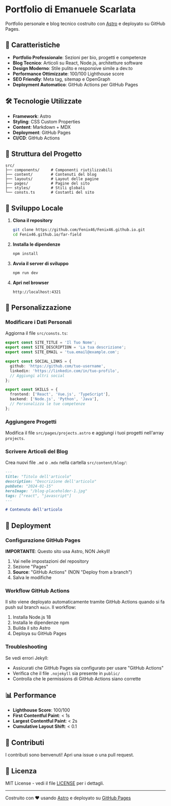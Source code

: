 # Portfolio di Emanuele Scarlata

Portfolio personale e blog tecnico costruito con [Astro](https://astro.build) e deployato su GitHub Pages.

## 🚀 Caratteristiche

- **Portfolio Professionale**: Sezioni per bio, progetti e competenze
- **Blog Tecnico**: Articoli su React, Node.js, architetture software
- **Design Moderno**: Stile pulito e responsive simile a dev.to
- **Performance Ottimizzate**: 100/100 Lighthouse score
- **SEO Friendly**: Meta tag, sitemap e OpenGraph
- **Deployment Automatico**: GitHub Actions per GitHub Pages

## 🛠️ Tecnologie Utilizzate

- **Framework**: Astro
- **Styling**: CSS Custom Properties
- **Content**: Markdown + MDX
- **Deployment**: GitHub Pages
- **CI/CD**: GitHub Actions

## 📁 Struttura del Progetto

```
src/
├── components/     # Componenti riutilizzabili
├── content/        # Contenuti del blog
├── layouts/        # Layout delle pagine
├── pages/          # Pagine del sito
├── styles/         # Stili globali
└── consts.ts       # Costanti del sito
```

## 🚀 Sviluppo Locale

1. **Clona il repository**
   ```bash
   git clone https://github.com/Fenix46/Fenix46.github.io.git
   cd Fenix46.github.io/far-field
   ```

2. **Installa le dipendenze**
   ```bash
   npm install
   ```

3. **Avvia il server di sviluppo**
   ```bash
   npm run dev
   ```

4. **Apri nel browser**
   ```
   http://localhost:4321
   ```

## 📝 Personalizzazione

### Modificare i Dati Personali

Aggiorna il file `src/consts.ts`:

```typescript
export const SITE_TITLE = 'Il Tuo Nome';
export const SITE_DESCRIPTION = 'La tua descrizione';
export const SITE_EMAIL = 'tua.email@example.com';

export const SOCIAL_LINKS = {
  github: 'https://github.com/tuo-username',
  linkedin: 'https://linkedin.com/in/tuo-profilo',
  // Aggiungi altri social
};

export const SKILLS = {
  frontend: ['React', 'Vue.js', 'TypeScript'],
  backend: ['Node.js', 'Python', 'Java'],
  // Personalizza le tue competenze
};
```

### Aggiungere Progetti

Modifica il file `src/pages/projects.astro` e aggiungi i tuoi progetti nell'array `projects`.

### Scrivere Articoli del Blog

Crea nuovi file `.md` o `.mdx` nella cartella `src/content/blog/`:

```markdown
---
title: "Titolo dell'articolo"
description: "Descrizione dell'articolo"
pubDate: "2024-01-15"
heroImage: "/blog-placeholder-1.jpg"
tags: ["react", "javascript"]
---

# Contenuto dell'articolo
```

## 🚀 Deployment

### Configurazione GitHub Pages

**IMPORTANTE**: Questo sito usa Astro, NON Jekyll!

1. Vai nelle impostazioni del repository
2. Sezione "Pages"
3. **Source**: "GitHub Actions" (NON "Deploy from a branch")
4. Salva le modifiche

### Workflow GitHub Actions

Il sito viene deployato automaticamente tramite GitHub Actions quando si fa push sul branch `main`. Il workflow:

1. Installa Node.js 18
2. Installa le dipendenze npm
3. Builda il sito Astro
4. Deploya su GitHub Pages

### Troubleshooting

Se vedi errori Jekyll:
- Assicurati che GitHub Pages sia configurato per usare "GitHub Actions"
- Verifica che il file `.nojekyll` sia presente in `public/`
- Controlla che le permissions di GitHub Actions siano corrette

## 📊 Performance

- **Lighthouse Score**: 100/100
- **First Contentful Paint**: < 1s
- **Largest Contentful Paint**: < 2s
- **Cumulative Layout Shift**: < 0.1

## 🤝 Contributi

I contributi sono benvenuti! Apri una issue o una pull request.

## 📄 Licenza

MIT License - vedi il file [LICENSE](LICENSE) per i dettagli.

---

Costruito con ❤️ usando [Astro](https://astro.build) e deployato su [GitHub Pages](https://pages.github.com/)
